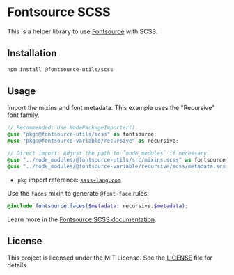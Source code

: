 # Fontsource SCSS

This is a helper library to use [Fontsource](https://fontsource.org) with SCSS.

## Installation

```bash
npm install @fontsource-utils/scss
```

## Usage

Import the mixins and font metadata. This example uses the "Recursive" font family.

```scss
// Recommended: Use NodePackageImporter().
@use "pkg:@fontsource-utils/scss" as fontsource;
@use "pkg:@fontsource-variable/recursive" as recursive;

// Direct import: Adjust the path to `node_modules` if necessary.
@use "../node_modules/@fontsource-utils/src/mixins.scss" as fontsource;
@use "../node_modules/@fontsource-variable/recursive/scss/metadata.scss" as recursive;
```

- `pkg` import reference: [`sass-lang.com`](https://sass-lang.com/documentation/at-rules/use/#pkg-ur-ls)

Use the `faces` mixin to generate `@font-face` rules:

```scss
@include fontsource.faces($metadata: recursive.$metadata);
```

Learn more in the [Fontsource SCSS documentation](https://fontsource.org/docs/getting-started/sass-import).

## License

This project is licensed under the MIT License. See the [LICENSE](LICENSE) file for details.
